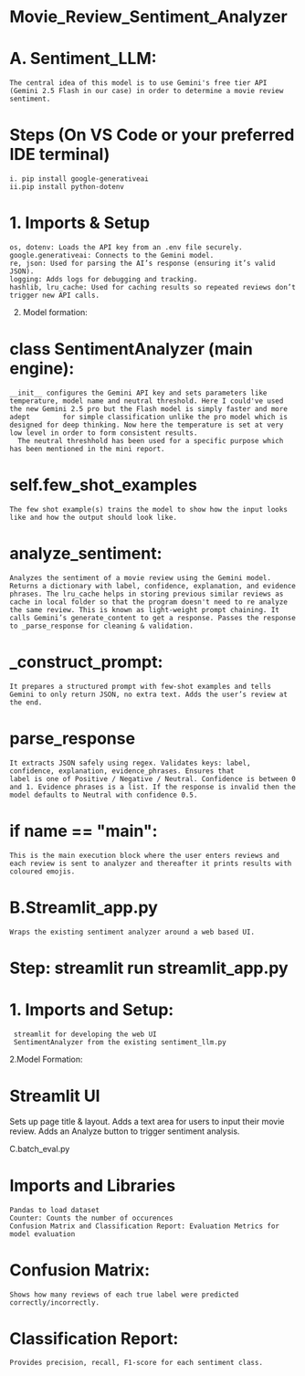 # Movie_Review_Sentiment_Analyzer
# A. Sentiment_LLM: 
    The central idea of this model is to use Gemini's free tier API (Gemini 2.5 Flash in our case) in order to determine a movie review sentiment. 
# Steps (On VS Code or your preferred IDE terminal)
    i. pip install google-generativeai
    ii.pip install python-dotenv

# 1. Imports & Setup
    os, dotenv: Loads the API key from an .env file securely.
    google.generativeai: Connects to the Gemini model.
    re, json: Used for parsing the AI’s response (ensuring it’s valid JSON).
    logging: Adds logs for debugging and tracking.
    hashlib, lru_cache: Used for caching results so repeated reviews don’t trigger new API calls.

2. Model formation:
   
# class SentimentAnalyzer (main engine):
    __init__ configures the Gemini API key and sets parameters like temperature, model name and neutral threshold. Here I could've used the new Gemini 2.5 pro but the Flash model is simply faster and more adept        for simple classification unlike the pro model which is designed for deep thinking. Now here the temperature is set at very low level in order to form consistent results.
      The neutral threshhold has been used for a specific purpose which has been mentioned in the mini report.
# self.few_shot_examples 
    The few shot example(s) trains the model to show how the input looks like and how the output should look like. 
# analyze_sentiment:
    Analyzes the sentiment of a movie review using the Gemini model. Returns a dictionary with label, confidence, explanation, and evidence phrases. The lru_cache helps in storing previous similar reviews as         cache in local folder so that the program doesn't need to re analyze the same review. This is known as light-weight prompt chaining. It calls Gemini’s generate_content to get a response. Passes the response      to _parse_response for cleaning & validation.
# _construct_prompt:
    It prepares a structured prompt with few-shot examples and tells Gemini to only return JSON, no extra text. Adds the user’s review at the end.
# parse_response
    It extracts JSON safely using regex. Validates keys: label, confidence, explanation, evidence_phrases. Ensures that
    label is one of Positive / Negative / Neutral. Confidence is between 0 and 1. Evidence phrases is a list. If the response is invalid then the model defaults to Neutral with confidence 0.5.
# if __name__ == "__main__":
    This is the main execution block where the user enters reviews and each review is sent to analyzer and thereafter it prints results with coloured emojis.

# B.Streamlit_app.py
    Wraps the existing sentiment analyzer around a web based UI.
# Step: streamlit run streamlit_app.py
# 1. Imports and Setup:
     streamlit for developing the web UI
     SentimentAnalyzer from the existing sentiment_llm.py
2.Model Formation:
# Streamlit UI
Sets up page title & layout. Adds a text area for users to input their movie review. Adds an Analyze button to trigger sentiment analysis.

C.batch_eval.py
# Imports and Libraries
    Pandas to load dataset
    Counter: Counts the number of occurences
    Confusion Matrix and Classification Report: Evaluation Metrics for model evaluation

 # Confusion Matrix: 
    Shows how many reviews of each true label were predicted correctly/incorrectly.
 # Classification Report: 
    Provides precision, recall, F1-score for each sentiment class.
